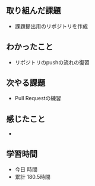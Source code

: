 ## 取り組んだ課題
- 課題提出用のリポジトリを作成
## わかったこと
- リポジトリのpushの流れの復習
## 次やる課題
- Pull Requestの練習
## 感じたこと
- 
## 学習時間
- 今日 時間
- 累計 180.5時間
